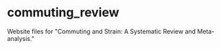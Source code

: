 # commuting_review

Website files for "Commuting and Strain: A Systematic Review and Meta-analysis."

